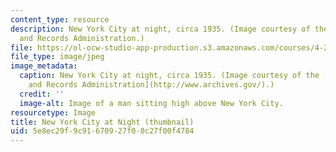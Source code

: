 ```yaml
---
content_type: resource
description: New York City at night, circa 1935. (Image courtesy of the National Archives
  and Records Administration.)
file: https://ol-ocw-studio-app-production.s3.amazonaws.com/courses/4-220-urban-housing-paris-london-new-york-fall-2004/5e8ec29f9c91670927f00c27f00f4784_4-220f04-th.jpg
file_type: image/jpeg
image_metadata:
  caption: New York City at night, circa 1935. (Image courtesy of the [National Archives
    and Records Administration](http://www.archives.gov/).)
  credit: ''
  image-alt: Image of a man sitting high above New York City.
resourcetype: Image
title: New York City at Night (thumbnail)
uid: 5e8ec29f-9c91-6709-27f0-0c27f00f4784
---
```

